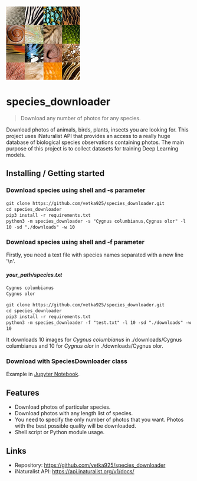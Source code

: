 ![Logo of the project](https://raw.githubusercontent.com/vetka925/species_downloader/master/logo.png)

# species_downloader
> Download any number of photos for any species. 

Download photos of animals, birds, plants, insects you are looking for. 
This project uses iNaturalist API that provides an access to a really huge database 
of biological species observations containing photos. 
The main purpose of this project is to collect datasets 
for training Deep Learning models.

## Installing / Getting started

### Download species using shell and -s parameter

```shell
git clone https://github.com/vetka925/species_downloader.git
cd species_downloader
pip3 install -r requirements.txt
python3 -m species_downloader -s "Cygnus columbianus,Cygnus olor" -l 10 -sd "./downloads" -w 10
```

### Download species using shell and -f parameter

Firstly, you need a text file with species names separated with a new line '\n'.

#### *your_path/species.txt*
```shell
Cygnus columbianus
Cygnus olor
```

```shell
git clone https://github.com/vetka925/species_downloader.git
cd species_downloader
pip3 install -r requirements.txt
python3 -m species_downloader -f "test.txt" -l 10 -sd "./downloads" -w 10
```

It downloads 10 images for *Cygnus columbianus*  in ./downloads/Cygnus columbianus and 10 for *Cygnus olor* in  ./downloads/Cygnus olor.


### Download with SpeciesDownloader class
Example in [Jupyter Notebook](https://github.com/vetka925/species_downloader/blob/master/example.ipynb).

## Features
* Download photos of particular species.
* Download photos with any length list of species.
* You need to specify the only number of photos that you want. Photos with the best possible quality will be downloaded.
* Shell script or Python module usage.


## Links

- Repository: https://github.com/vetka925/species_downloader
- iNaturalist API: https://api.inaturalist.org/v1/docs/
